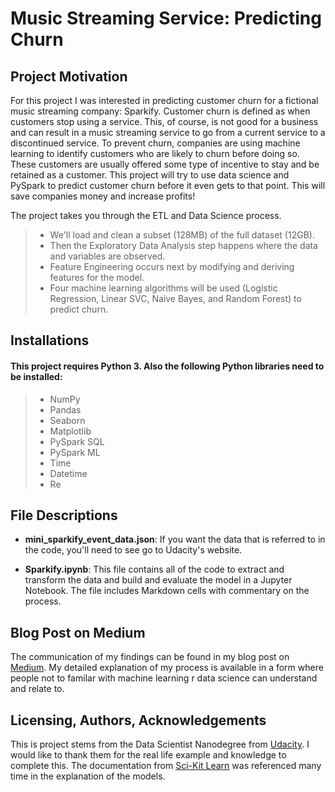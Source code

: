 
# Music Streaming Service: Predicting Churn

## Project Motivation

For this project I was interested in predicting customer churn for a fictional music streaming company: Sparkify. Customer churn is defined as when customers stop using a service. This, of course, is not good for a business and can result in a music streaming service to go from a current service to a discontinued service. To prevent churn, companies are using machine learning to identify customers who are likely to churn before doing so. These customers are usually offered some type of incentive to stay and be retained as a customer. This project will try to use data science and PySpark to predict customer churn before it even gets to that point. This will save companies money and increase profits!

The project takes you through the ETL and Data Science process. 
> - We'll load and clean a subset (128MB) of the full dataset (12GB). 
> - Then the Exploratory Data Analysis step happens where the data and variables are observed.
> - Feature Engineering occurs next by modifying and deriving features for the model.
> - Four machine learning algorithms will be used (Logistic Regression, Linear SVC, Naive Bayes, and Random Forest) to predict churn.

## Installations

#### This project requires Python 3. Also the following Python libraries need to be installed:
> - NumPy
> - Pandas
> - Seaborn
> - Matplotlib
> - PySpark SQL
> - PySpark ML
> - Time
> - Datetime
> - Re

## File Descriptions

- **mini_sparkify_event_data.json**: If you want the data that is referred to in the code, you'll need to see go to Udacity's website.

- **Sparkify.ipynb**: This file contains all of the code to extract and transform the data and build and evaluate the model in a Jupyter Notebook. The file includes Markdown cells with commentary on the process.

## Blog Post on Medium

The communication of my findings can be found in my blog post on [Medium](https://medium.com/@jeremyamercer/cancelling-that-music-streaming-subscription-we-already-knew-a7f1be7130ee). My detailed explanation of my process is available in a form where people not to familar with machine learning r data science can understand and relate to.

## Licensing, Authors, Acknowledgements

This is project stems from the Data Scientist Nanodegree from [Udacity](https://www.udacity.com/course/data-scientist-nanodegree--nd025). I would like to thank them for the real life example and knowledge to complete this. The documentation from [Sci-Kit Learn](https://scikit-learn.org/stable/index.html) was referenced many time in the explanation of the models.
